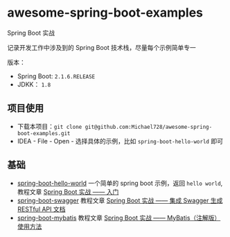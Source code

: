 # awesome-spring-boot-examples

Spring Boot 实战

记录开发工作中涉及到的 Spring Boot 技术栈，尽量每个示例简单专一

版本：

- Spring Boot: `2.1.6.RELEASE`
- JDKK： `1.8`

## 项目使用

- 下载本项目：`git clone git@github.com:Michael728/awesome-spring-boot-examples.git`
- IDEA - File - Open - 选择具体的示例，比如 `spring-boot-hello-world` 即可

## 基础

- [spring-boot-hello-world](https://github.com/Michael728/awesome-spring-boot-examples/tree/master/spring-boot-hello-world) 一个简单的 spring boot 示例，返回 `hello world`,教程文章 [Spring Boot 实战 —— 入门](https://michael728.github.io/2019/07/07/spring-boot-hello-world/)
- [spring-boot-swagger](https://github.com/Michael728/awesome-spring-boot-examples/tree/master/spring-boot-swagger) 教程文章 [Spring Boot 实战 —— 集成 Swagger 生成 RESTful API 文档](https://michael728.github.io/2019/07/14/java-spring-boot-swagger/)
- [spring-boot-mybatis](https://github.com/Michael728/awesome-spring-boot-examples/tree/master/spring-boot-mybatis) 教程文章 [Spring Boot 实战 —— MyBatis（注解版）使用方法](https://michael728.github.io/2019/07/20/java-spring-boot-mybatis/)